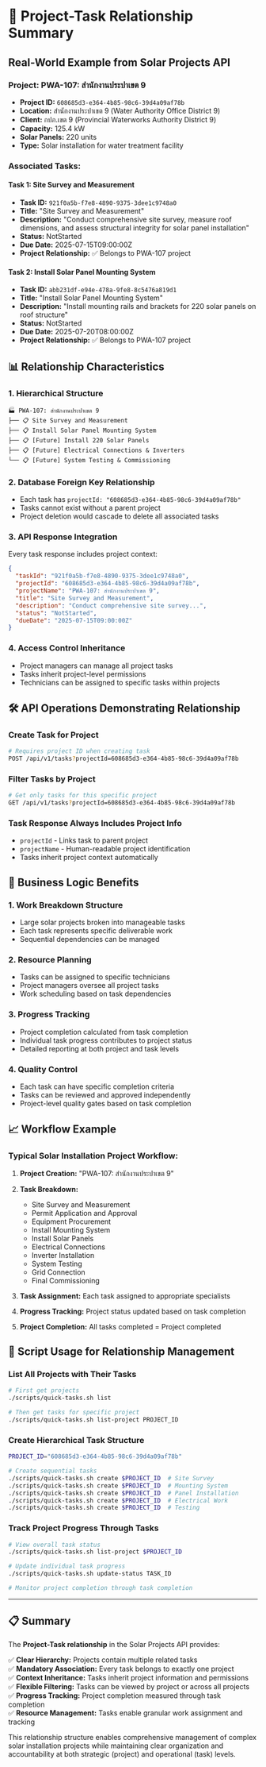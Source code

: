 # 🔗 Project-Task Relationship Summary

## Real-World Example from Solar Projects API

### **Project:** PWA-107: สำนักงานประปาเขต 9
- **Project ID:** `608685d3-e364-4b85-98c6-39d4a09af78b`
- **Location:** สำนักงานประปาเขต 9 (Water Authority Office District 9)
- **Client:** กปภ.เขต 9 (Provincial Waterworks Authority District 9)
- **Capacity:** 125.4 kW
- **Solar Panels:** 220 units
- **Type:** Solar installation for water treatment facility

### **Associated Tasks:**

#### Task 1: Site Survey and Measurement
- **Task ID:** `921f0a5b-f7e8-4890-9375-3dee1c9748a0`
- **Title:** "Site Survey and Measurement"
- **Description:** "Conduct comprehensive site survey, measure roof dimensions, and assess structural integrity for solar panel installation"
- **Status:** NotStarted
- **Due Date:** 2025-07-15T09:00:00Z
- **Project Relationship:** ✅ Belongs to PWA-107 project

#### Task 2: Install Solar Panel Mounting System
- **Task ID:** `abb231df-e94e-478a-9fe8-8c5476a819d1`
- **Title:** "Install Solar Panel Mounting System"
- **Description:** "Install mounting rails and brackets for 220 solar panels on roof structure"
- **Status:** NotStarted
- **Due Date:** 2025-07-20T08:00:00Z
- **Project Relationship:** ✅ Belongs to PWA-107 project

## 📊 Relationship Characteristics

### **1. Hierarchical Structure**
```
🏭 PWA-107: สำนักงานประปาเขต 9
├── 📋 Site Survey and Measurement
├── 📋 Install Solar Panel Mounting System
├── 📋 [Future] Install 220 Solar Panels
├── 📋 [Future] Electrical Connections & Inverters
└── 📋 [Future] System Testing & Commissioning
```

### **2. Database Foreign Key Relationship**
- Each task has `projectId: "608685d3-e364-4b85-98c6-39d4a09af78b"`
- Tasks cannot exist without a parent project
- Project deletion would cascade to delete all associated tasks

### **3. API Response Integration**
Every task response includes project context:
```json
{
  "taskId": "921f0a5b-f7e8-4890-9375-3dee1c9748a0",
  "projectId": "608685d3-e364-4b85-98c6-39d4a09af78b",
  "projectName": "PWA-107: สำนักงานประปาเขต 9",
  "title": "Site Survey and Measurement",
  "description": "Conduct comprehensive site survey...",
  "status": "NotStarted",
  "dueDate": "2025-07-15T09:00:00Z"
}
```

### **4. Access Control Inheritance**
- Project managers can manage all project tasks
- Tasks inherit project-level permissions
- Technicians can be assigned to specific tasks within projects

## 🛠️ API Operations Demonstrating Relationship

### **Create Task for Project**
```bash
# Requires project ID when creating task
POST /api/v1/tasks?projectId=608685d3-e364-4b85-98c6-39d4a09af78b
```

### **Filter Tasks by Project**
```bash
# Get only tasks for this specific project
GET /api/v1/tasks?projectId=608685d3-e364-4b85-98c6-39d4a09af78b
```

### **Task Response Always Includes Project Info**
- `projectId` - Links task to parent project
- `projectName` - Human-readable project identification
- Tasks inherit project context automatically

## 🎯 Business Logic Benefits

### **1. Work Breakdown Structure**
- Large solar projects broken into manageable tasks
- Each task represents specific deliverable work
- Sequential dependencies can be managed

### **2. Resource Planning**
- Tasks can be assigned to specific technicians
- Project managers oversee all project tasks
- Work scheduling based on task dependencies

### **3. Progress Tracking**
- Project completion calculated from task completion
- Individual task progress contributes to project status
- Detailed reporting at both project and task levels

### **4. Quality Control**
- Each task can have specific completion criteria
- Tasks can be reviewed and approved independently
- Project-level quality gates based on task completion

## 📈 Workflow Example

### **Typical Solar Installation Project Workflow:**

1. **Project Creation:** "PWA-107: สำนักงานประปาเขต 9"
2. **Task Breakdown:**
   - Site Survey and Measurement
   - Permit Application and Approval
   - Equipment Procurement
   - Install Mounting System
   - Install Solar Panels
   - Electrical Connections
   - Inverter Installation
   - System Testing
   - Grid Connection
   - Final Commissioning

3. **Task Assignment:** Each task assigned to appropriate specialists
4. **Progress Tracking:** Project status updated based on task completion
5. **Project Completion:** All tasks completed = Project completed

## 🔧 Script Usage for Relationship Management

### **List All Projects with Their Tasks**
```bash
# First get projects
./scripts/quick-tasks.sh list

# Then get tasks for specific project
./scripts/quick-tasks.sh list-project PROJECT_ID
```

### **Create Hierarchical Task Structure**
```bash
PROJECT_ID="608685d3-e364-4b85-98c6-39d4a09af78b"

# Create sequential tasks
./scripts/quick-tasks.sh create $PROJECT_ID  # Site Survey
./scripts/quick-tasks.sh create $PROJECT_ID  # Mounting System
./scripts/quick-tasks.sh create $PROJECT_ID  # Panel Installation
./scripts/quick-tasks.sh create $PROJECT_ID  # Electrical Work
./scripts/quick-tasks.sh create $PROJECT_ID  # Testing
```

### **Track Project Progress Through Tasks**
```bash
# View overall task status
./scripts/quick-tasks.sh list-project $PROJECT_ID

# Update individual task progress
./scripts/quick-tasks.sh update-status TASK_ID

# Monitor project completion through task completion
```

---

## 📋 Summary

The **Project-Task relationship** in the Solar Projects API provides:

✅ **Clear Hierarchy:** Projects contain multiple related tasks  
✅ **Mandatory Association:** Every task belongs to exactly one project  
✅ **Context Inheritance:** Tasks inherit project information and permissions  
✅ **Flexible Filtering:** Tasks can be viewed by project or across all projects  
✅ **Progress Tracking:** Project completion measured through task completion  
✅ **Resource Management:** Tasks enable granular work assignment and tracking  

This relationship structure enables comprehensive management of complex solar installation projects while maintaining clear organization and accountability at both strategic (project) and operational (task) levels.
